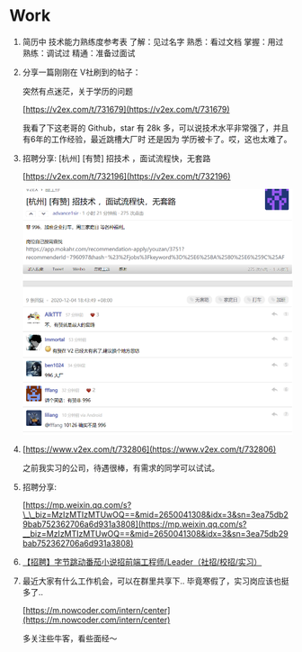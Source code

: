 # Work

1. 简历中 技术能力熟练度参考表 了解：见过名字 熟悉：看过文档 掌握：用过 熟练：调试过 精通：准备过面试
2. 分享一篇刚刚在 V社刷到的帖子：

   突然有点迷茫，关于学历的问题

   [https://v2ex.com/t/731679](https://v2ex.com/t/731679)

   我看了下这老哥的 Github，star 有 28k 多，可以说技术水平非常强了，并且有6年的工作经验，最近跳槽大厂时 还是因为 学历被卡了。哎，这也太难了。

3. 招聘分享: \[杭州\] \[有赞\] 招技术 ，面试流程快，无套路

   [https://v2ex.com/t/732196](https://v2ex.com/t/732196)

   ![image-20201204184808810](../.gitbook/assets/image-20201204184808810.png)

4. [https://www.v2ex.com/t/732806](https://www.v2ex.com/t/732806)

   之前我实习的公司，待遇很棒，有需求的同学可以试试。

5. 招聘分享:

   [https://mp.weixin.qq.com/s?\_\_biz=MzIzMTIzMTUwOQ==&mid=2650041308&idx=3&sn=3ea75db29bab752362706a6d931a3808](https://mp.weixin.qq.com/s?__biz=MzIzMTIzMTUwOQ==&mid=2650041308&idx=3&sn=3ea75db29bab752362706a6d931a3808)

6. [【招聘】字节跳动番茄小说招前端工程师/Leader（社招/校招/实习）](https://mp.weixin.qq.com/s/V0Qduc-Gouv3qrTWmEY_tQ)
7. 最近大家有什么工作机会，可以在群里共享下.. 毕竟寒假了，实习岗应该也挺多了..

   [https://m.nowcoder.com/intern/center](https://m.nowcoder.com/intern/center)

   多关注些牛客，看些面经～

